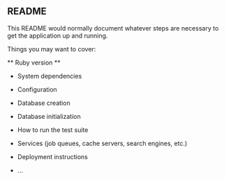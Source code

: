 
## README

This README would normally document whatever steps are necessary to get the
application up and running.

Things you may want to cover:

** Ruby version **

* System dependencies

* Configuration

* Database creation

* Database initialization

* How to run the test suite

* Services (job queues, cache servers, search engines, etc.)

* Deployment instructions

* ...
